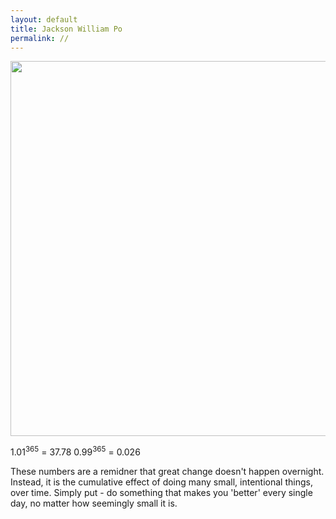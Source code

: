 ```yaml
---
layout: default 
title: Jackson William Po
permalink: //
---
```


<img src="{{site.imgurl}}/theranch.jpg" height="600" />

1.01<sup>365</sup> = 37.78 0.99<sup>365</sup> = 0.026

These numbers are a remidner that great change doesn't happen overnight. Instead, it is the cumulative effect of doing many small, intentional things, over time. Simply put - do something that makes you 'better' every single day, no matter how seemingly small it is.



